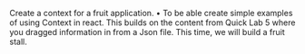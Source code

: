 Create a context for a fruit application.
• To be able create simple examples of using Context in react. This builds on the content from Quick Lab 5 where you dragged information in from a Json file. This time, we will build a fruit stall.
